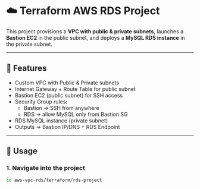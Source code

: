 # ☁️ Terraform AWS RDS Project

This project provisions a **VPC with public & private subnets**, launches a **Bastion EC2** in the public subnet, and deploys a **MySQL RDS instance** in the private subnet.

---

## 🚀 Features
- Custom VPC with Public & Private subnets
- Internet Gateway + Route Table for public subnet
- Bastion EC2 (public subnet) for SSH access
- Security Group rules:
  - Bastion → SSH from anywhere
  - RDS → allow MySQL only from Bastion SG
- RDS MySQL instance (private subnet)
- Outputs → Bastion IP/DNS + RDS Endpoint

---

## 📘 Usage

### 1. Navigate into the project
```bash
cd aws-vpc-rds/terraform/rds-project

